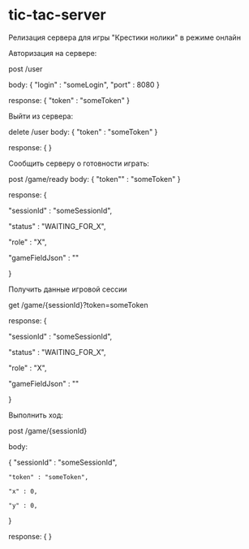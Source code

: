 # tic-tac-server
Релизация сервера для игры "Крестики нолики" в режиме онлайн


Авторизация на сервере:


post /user

body:
{
    "login" : "someLogin",
    "port" : 8080
}

response:
{ 
    "token" : "someToken" 
}

Выйти из сервера:

delete /user
body:
{
    "token" : "someToken"
}

response:
{
}

Сообщить серверу о готовности играть:

post /game/ready
body:
{
    "token"" : "someToken"
}

response:
{

"sessionId" : "someSessionId",

"status" : "WAITING_FOR_X",

"role" : "X",

"gameFieldJson" : ""

}

Получить данные игровой сессии

get /game/{sessionId}?token=someToken

response:
{

"sessionId" : "someSessionId",

"status" : "WAITING_FOR_X",

"role" : "X",

"gameFieldJson" : ""

}

Выполнить ход:

post /game/{sessionId}

body:

{
    "sessionId" : "someSessionId",
    
    "token" : "someToken",
    
    "x" : 0,
    
    "y" : 0,
    
}

response: { }